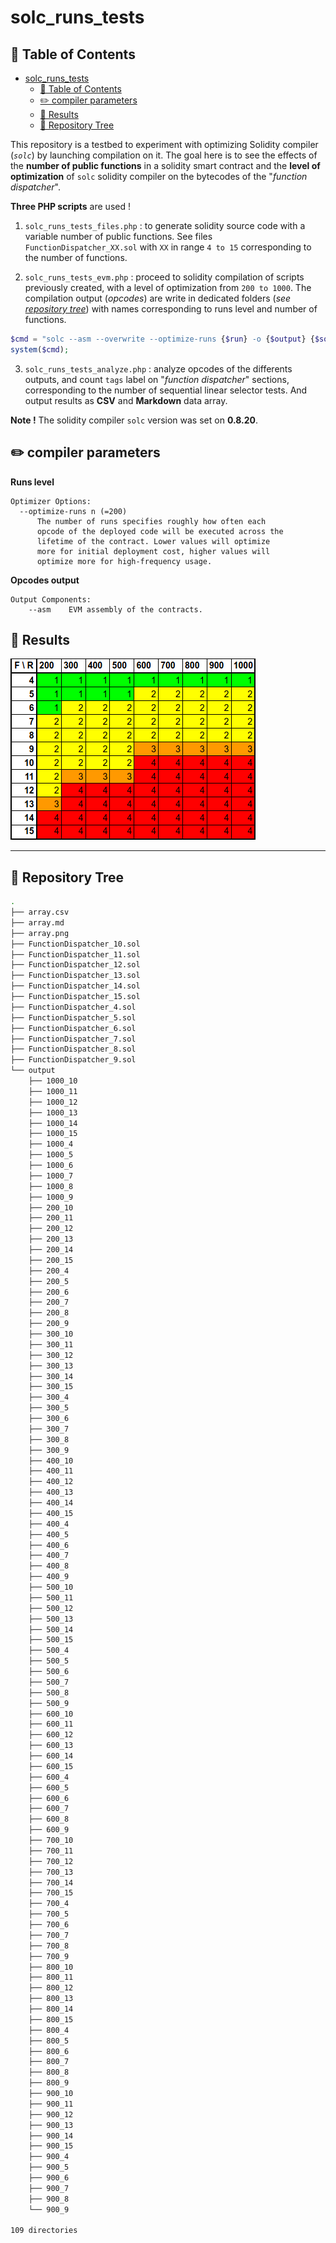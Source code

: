 # solc_runs_tests

## 📖 Table of Contents


<!-- TOC -->

- [solc_runs_tests](#solc_runs_tests)
	- [📖 Table of Contents](#-table-of-contents)
	- [✏️ compiler parameters](#-compiler-parameters)
	- [📝 Results](#-results)
	- [🌲 Repository Tree](#-repository-tree)

<!-- /TOC -->
This repository is a testbed to experiment with optimizing Solidity compiler (*`solc`*) by launching compilation on it. The goal here is to see the effects of the **number of public functions** in a solidity smart contract and the **level of optimization** of `solc` solidity compiler on the bytecodes of the "*function dispatcher*".

**Three PHP scripts** are used !

1. `solc_runs_tests_files.php` : to generate solidity source code with a variable number of public functions. See files `FunctionDispatcher_XX.sol` with `XX` in range `4 to 15` corresponding to the number of functions.

2. `solc_runs_tests_evm.php` : proceed to solidity compilation of scripts previously created, with a level of optimization from `200 to 1000`. The compilation output (*opcodes*) are write in dedicated folders (*see [repository tree](#-repository-tree)*) with names corresponding to runs level and number of functions.

```php
$cmd = "solc --asm --overwrite --optimize-runs {$run} -o {$output} {$sol_file}";
system($cmd);
```
3. `solc_runs_tests_analyze.php` : analyze opcodes of the differents outputs, and count `tags` label on "*function dispatcher*" sections, corresponding to the number of sequential linear selector tests. And output results as **CSV** and **Markdown** data array.

**Note !**
The solidity compiler `solc` version was set on **0.8.20**.


## ✏️ compiler parameters

**Runs level**
```
Optimizer Options:
  --optimize-runs n (=200)
      The number of runs specifies roughly how often each 
      opcode of the deployed code will be executed across the 
      lifetime of the contract. Lower values will optimize 
      more for initial deployment cost, higher values will 
      optimize more for high-frequency usage.
```


**Opcodes output**
```
Output Components:
    --asm    EVM assembly of the contracts.
```


## 📝 Results

![](array.png)


----


## 🌲 Repository Tree
```bash
.
├── array.csv
├── array.md
├── array.png
├── FunctionDispatcher_10.sol
├── FunctionDispatcher_11.sol
├── FunctionDispatcher_12.sol
├── FunctionDispatcher_13.sol
├── FunctionDispatcher_14.sol
├── FunctionDispatcher_15.sol
├── FunctionDispatcher_4.sol
├── FunctionDispatcher_5.sol
├── FunctionDispatcher_6.sol
├── FunctionDispatcher_7.sol
├── FunctionDispatcher_8.sol
├── FunctionDispatcher_9.sol
└── output
    ├── 1000_10
    ├── 1000_11
    ├── 1000_12
    ├── 1000_13
    ├── 1000_14
    ├── 1000_15
    ├── 1000_4
    ├── 1000_5
    ├── 1000_6
    ├── 1000_7
    ├── 1000_8
    ├── 1000_9
    ├── 200_10
    ├── 200_11
    ├── 200_12
    ├── 200_13
    ├── 200_14
    ├── 200_15
    ├── 200_4
    ├── 200_5
    ├── 200_6
    ├── 200_7
    ├── 200_8
    ├── 200_9
    ├── 300_10
    ├── 300_11
    ├── 300_12
    ├── 300_13
    ├── 300_14
    ├── 300_15
    ├── 300_4
    ├── 300_5
    ├── 300_6
    ├── 300_7
    ├── 300_8
    ├── 300_9
    ├── 400_10
    ├── 400_11
    ├── 400_12
    ├── 400_13
    ├── 400_14
    ├── 400_15
    ├── 400_4
    ├── 400_5
    ├── 400_6
    ├── 400_7
    ├── 400_8
    ├── 400_9
    ├── 500_10
    ├── 500_11
    ├── 500_12
    ├── 500_13
    ├── 500_14
    ├── 500_15
    ├── 500_4
    ├── 500_5
    ├── 500_6
    ├── 500_7
    ├── 500_8
    ├── 500_9
    ├── 600_10
    ├── 600_11
    ├── 600_12
    ├── 600_13
    ├── 600_14
    ├── 600_15
    ├── 600_4
    ├── 600_5
    ├── 600_6
    ├── 600_7
    ├── 600_8
    ├── 600_9
    ├── 700_10
    ├── 700_11
    ├── 700_12
    ├── 700_13
    ├── 700_14
    ├── 700_15
    ├── 700_4
    ├── 700_5
    ├── 700_6
    ├── 700_7
    ├── 700_8
    ├── 700_9
    ├── 800_10
    ├── 800_11
    ├── 800_12
    ├── 800_13
    ├── 800_14
    ├── 800_15
    ├── 800_4
    ├── 800_5
    ├── 800_6
    ├── 800_7
    ├── 800_8
    ├── 800_9
    ├── 900_10
    ├── 900_11
    ├── 900_12
    ├── 900_13
    ├── 900_14
    ├── 900_15
    ├── 900_4
    ├── 900_5
    ├── 900_6
    ├── 900_7
    ├── 900_8
    └── 900_9

109 directories
```
